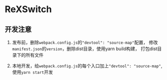# ReXSwitch

## 开发注意
1. 发布前，删除`webpack.config.js`的`"devtool": "source-map"`配置，
修改`manifest.json`的`version`，删除dist目录，使用yarn build构建，
打包dist目录下的所有文件

2. 本地开发，给`webpack.config.js`的每个入口加上`"devtool": "source-map"`,
使用`yarn start`开发
